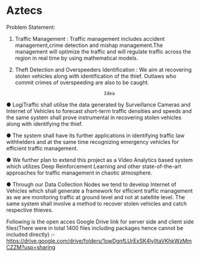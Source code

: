 # Aztecs

Problem Statement:

1) Traffic Management : Traffic management includes accident
management,crime detection and mishap management.The management will
optimize the traffic and will regulate traffic across the region in real time by
using mathematical models.

2) Theft Detection and Overspeeders Identification : We aim at recovering
stolen vehicles along with identification of the thief. Outlaws who commit
crimes of overspeeding are also to be caught.

                                        Idea
● LogiTraffic shall utilise the data generated by Surveillance Cameras and Internet of Vehicles to
forecast short-term traffic densities and speeds and the same system shall prove instrumental in
recovering stolen vehicles along with identifying the thief.

● The system shall have its further applications in identifying traffic law withhelders and at the same
time recognizing emergency vehicles for efficient traffic management.

● We further plan to extend this project as a Video Analytics based system which utilizes Deep
Reinforcement Learning and other state-of-the-art approaches for traffic management in chaotic
atmosphere.

● Through our Data Collection Nodes we tend to develop Internet of Vehicles which shall generate a framework
for efficient traffic management as we are monitoring traffic at ground level and not at satellite level.
The same system shall involve a method to recover stolen vehicles and catch respective thieves.

Following is the open acces Google Drive link for server side and client side files(There were in total 1400 files 
including packages hence cannot be included directly) :-
https://drive.google.com/drive/folders/1owDgnfLUrExSK4lyIltaVKhkWzMmCZZM?usp=sharing
